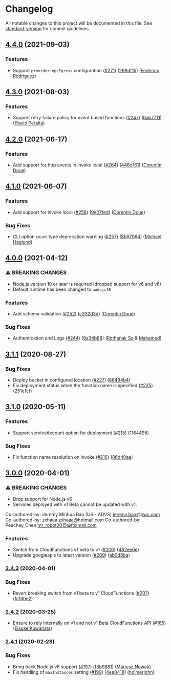 # Changelog

All notable changes to this project will be documented in this file. See [standard-version](https://github.com/conventional-changelog/standard-version) for commit guidelines.

## [4.4.0](https://github.com/serverless/serverless-google-cloudfunctions/compare/v4.3.0...v4.4.0) (2021-09-03)

### Features

- Support `provider.vpcEgress` configuration ([#271](https://github.com/serverless/serverless-google-cloudfunctions/issues/271)) ([269df15](https://github.com/serverless/serverless-google-cloudfunctions/commit/269df15e77eb51895c497608eaf4265005d83a5d)) ([Federico Rodríguez](https://github.com/fcr1193))

## [4.3.0](https://github.com/serverless/serverless-google-cloudfunctions/compare/v4.2.0...v4.3.0) (2021-08-03)

### Features

- Support retry failure policy for event based functions ([#247](https://github.com/serverless/serverless-google-cloudfunctions/issues/247)) ([6ab7711](https://github.com/serverless/serverless-google-cloudfunctions/commit/6ab77112266646bd2b771a91cd9bf30487ab1abd)) ([Flavio Peralta](https://github.com/flaviomp))

## [4.2.0](https://github.com/serverless/serverless-google-cloudfunctions/compare/v4.1.0...v4.2.0) (2021-06-17)

### Features

- Add support for http events in invoke local ([#264](https://github.com/serverless/serverless-google-cloudfunctions/issues/264)) ([446d161](https://github.com/serverless/serverless-google-cloudfunctions/commit/446d161a3ddff8e3eaed41af0f9e415726cd23dd)) ([Corentin Doue](https://github.com/CorentinDoue))

## [4.1.0](https://github.com/serverless/serverless-google-cloudfunctions/compare/v4.0.0...v4.1.0) (2021-06-07)

### Features

- Add support for invoke local ([#258](https://github.com/serverless/serverless-google-cloudfunctions/issues/258)) ([9e07fed](https://github.com/serverless/serverless-google-cloudfunctions/commit/9e07fedf8049836a45b038ddd2b972526c8aee6a)) ([Corentin Doue](https://github.com/CorentinDoue))

### Bug Fixes

- CLI option `count` type deprecation warning ([#257](https://github.com/serverless/serverless-google-cloudfunctions/issues/257)) ([8b97064](https://github.com/serverless/serverless-google-cloudfunctions/commit/8b970648f08ee39c1e8d60a373c2c1798c8cde3f)) ([Michael Haglund](https://github.com/hagmic))

## [4.0.0](https://github.com/serverless/serverless-google-cloudfunctions/compare/v3.1.1...v4.0.0) (2021-04-12)

### ⚠ BREAKING CHANGES

- Node.js version 10 or later is required (dropped support for v6 and v8)
- Default runtime has been changed to `nodejs10`

### Features

- Add schema validation ([#252](https://github.com/serverless/serverless-google-cloudfunctions/issues/252)) ([c332d3d](https://github.com/serverless/serverless-google-cloudfunctions/commit/c332d3d909b6984395cee003f4a139d5aa9e0729)) ([Corentin Doue](https://github.com/CorentinDoue))

### Bug Fixes

- Authentication and Logs ([#244](https://github.com/serverless/serverless-google-cloudfunctions/issues/244)) ([8a34b88](https://github.com/serverless/serverless-google-cloudfunctions/commit/8a34b88250e4cacda46f34024ba482b2051deac9)) ([Rothanak So](https://github.com/rothso) & [Mahamed](https://github.com/upodroid))

## [3.1.1](https://github.com/serverless/serverless-google-cloudfunctions/compare/v3.1.0...v3.1.1) (2020-08-27)

### Bug Fixes

- Deploy bucket in configured location ([#227](https://github.com/serverless/serverless-google-cloudfunctions/issues/227)) ([86494b4](https://github.com/serverless/serverless-google-cloudfunctions/commit/86494b4ef88ac54ccb0d29014a2bb3806c055ea9))
- Fix deployment status when the function name is specified ([#225](https://github.com/serverless/serverless-google-cloudfunctions/issues/225)) ([251e1cf](https://github.com/serverless/serverless-google-cloudfunctions/commit/251e1cf61c04a0d28509eea08b603a91f6d73440))

## [3.1.0](https://github.com/serverless/serverless-google-cloudfunctions/compare/v3.0.0...v3.1.0) (2020-05-11)

### Features

- Support serviceAccount option for deployment ([#215](https://github.com/serverless/serverless-google-cloudfunctions/issues/215)) ([1164495](https://github.com/serverless/serverless-google-cloudfunctions/commit/11644956771bc64dc0259b6316502f104fadf1ea))

### Bug Fixes

- Fix function name resolution on invoke ([#216](https://github.com/serverless/serverless-google-cloudfunctions/issues/216)) ([86d40aa](https://github.com/serverless/serverless-google-cloudfunctions/commit/86d40aa3ab07e512eb7e6a92424db399335a8201))

## [3.0.0](https://github.com/serverless/serverless-google-cloudfunctions/compare/v2.4.3...v3.0.0) (2020-04-01)

### ⚠ BREAKING CHANGES

- Drop support for Node.js v6
- Services deployed with v1 Beta cannot be updated with v1.

Co-authored-by: Jeremy Minhua Bao (US - ADVS) <jeremy.bao@pwc.com>
Co-authored-by: zxhaaa <zxhaaa@hotmail.com>
Co-authored-by: Peachey_Chen <mr_robot2015@foxmail.com>

### Features

- Switch from CloudFunctions v1 beta to v1 ([#206](https://github.com/serverless/serverless-google-cloudfunctions/issues/206)) ([482ee0e](https://github.com/serverless/serverless-google-cloudfunctions/commit/482ee0e63a1f72dec8cce6c80dfe66ab406671ae))
- Upgrade googleapis to latest version ([#209](https://github.com/serverless/serverless-google-cloudfunctions/issues/209)) ([ab0d8ba](https://github.com/serverless/serverless-google-cloudfunctions/commit/ab0d8ba802d5999c9848232e836651c577a9f0cd))

### [2.4.3](https://github.com/serverless/serverless-google-cloudfunctions/compare/v2.4.2...v2.4.3) (2020-04-01)

### Bug Fixes

- Revert breaking switch from v1 beta to v1 CloudFunctions ([#207](https://github.com/serverless/serverless-google-cloudfunctions/issues/207)) ([fc1dbe2](https://github.com/serverless/serverless-google-cloudfunctions/commit/fc1dbe28be4b1dab0abe4216993c63c543e547eb))

### [2.4.2](https://github.com/serverless/serverless-google-cloudfunctions/compare/v2.4.1...v2.4.2) (2020-03-25)

- Ensure to rely internally on v1 and not v1 Beta CloudFunctions API ([#165](https://github.com/serverless/serverless-google-cloudfunctions/issues/165)) ([Eisuke Kuwahata](https://github.com/mather))

### [2.4.1](https://github.com/serverless/serverless-google-cloudfunctions/compare/v2.4.0...v2.4.1) (2020-02-28)

### Bug Fixes

- Bring back Node.js v6 support ([#197](https://github.com/serverless/serverless-google-cloudfunctions/issues/197)) ([f3b9881](https://github.com/serverless/serverless-google-cloudfunctions/commit/f3b9881086ff39416861c7b0549a4ded14fe7268)) ([Mariusz Nowak](https://github.com/medikoo))
- Fix handling of `maxInstances` setting ([#199](https://github.com/serverless/serverless-google-cloudfunctions/issues/199)) ([4ea8418](https://github.com/serverless/serverless-google-cloudfunctions/commit/4ea841879edf8605fe5b38668f6d1fb875347aae)) ([holmerjohn](https://github.com/holmerjohn))
